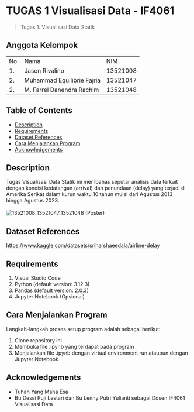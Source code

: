 # TUGAS 1 Visualisasi Data - IF4061
> Tugas 1: Visualisasi Data Statik

## Anggota Kelompok
<table>
    <tr>
        <td>No.</td>
        <td>Nama</td>
        <td>NIM</td>
    </tr>
    <tr>
        <td>1.</td>
        <td>Jason Rivalino</td>
        <td>13521008</td>
    </tr>
    <tr>
        <td>2.</td>
        <td>Muhammad Equilibrie Fajria</td>
        <td>13521047</td>
    </tr>
    <tr>
        <td>2.</td>
        <td>M. Farrel Danendra Rachim</td>
        <td>13521048</td>
    </tr>
</table>

## Table of Contents
* [Description](#description)
* [Requirements](#requirements)
* [Dataset References](#dataset-references)
* [Cara Menjalankan Program](#cara-menjalankan-program)
* [Acknowledgements](#acknowledgements)

## Description
Tugas Visualisasi Data Statik ini membahas seputar analisis data terkait dengan kondisi kedatangan (arrival) dan penundaan (delay) yang terjadi di Amerika Serikat dalam kurun waktu 10 tahun mulai dari Agustus 2013 hingga Agustus 2023.<br><br>
![13521008_13521047_13521048 (Poster)](https://github.com/user-attachments/assets/1a53766a-3551-4cd5-a7e9-5e9df84ccd17)

## Dataset References
https://www.kaggle.com/datasets/sriharshaeedala/airline-delay

## Requirements
1. Visual Studio Code
2. Python (default version: 3.12.3)
3. Pandas (default version: 2.0.3)
4. Jupyter Notebook (Opsional)

## Cara Menjalankan Program
Langkah-langkah proses setup program adalah sebagai berikut:
1. Clone repository ini
2. Membuka file .ipynb yang terdapat pada program
3. Menjalankan file .ipynb dengan virtual environment run ataupun dengan Jupyter Notebook

## Acknowledgements
- Tuhan Yang Maha Esa
- Bu Dessi Puji Lestari dan Bu Lenny Putri Yulianti sebagai Dosen IF4061 Visualisasi Data
